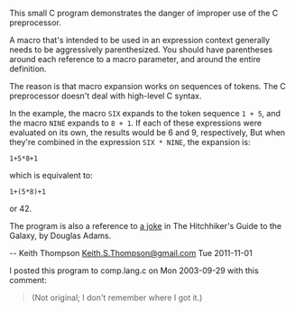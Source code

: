 This small C program demonstrates the danger of improper use of the
C preprocessor.

A macro that's intended to be used in an expression context generally
needs to be aggressively parenthesized.  You should have parentheses
around each reference to a macro parameter, and around the entire definition.

The reason is that macro expansion works on sequences of tokens.
The C preprocessor doesn't deal with high-level C syntax.

In the example, the macro `SIX` expands to the token sequence `1 + 5`,
and the macro `NINE` expands to `8 + 1`.  If each of these expressions
were evaluated on its own, the results would be 6 and 9, respectively,
But when they're combined in the expression `SIX * NINE`, the expansion is:

    1+5*8+1

which is equivalent to:

    1+(5*8)+1

or 42.

The program is also a reference to [a joke](http://en.wikipedia.org/wiki/Phrases_from_The_Hitchhiker%27s_Guide_to_the_Galaxy#Answer_to_the_Ultimate_Question_of_Life.2C_the_Universe.2C_and_Everything_.2842.29) in The Hitchhiker's Guide to the Galaxy, by Douglas Adams.

-- Keith Thompson <Keith.S.Thompson@gmail.com> Tue 2011-11-01

I posted this program to comp.lang.c on Mon 2003-09-29
with this comment:

> (Not original; I don't remember where I got it.)
